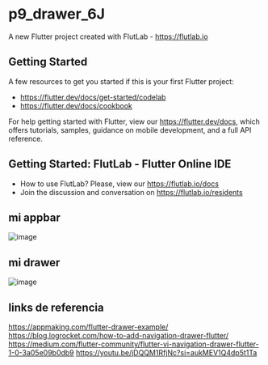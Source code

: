 # p9_drawer_6J

A new Flutter project created with FlutLab - https://flutlab.io

## Getting Started

A few resources to get you started if this is your first Flutter project:

- https://flutter.dev/docs/get-started/codelab
- https://flutter.dev/docs/cookbook

For help getting started with Flutter, view our
https://flutter.dev/docs, which offers tutorials,
samples, guidance on mobile development, and a full API reference.

## Getting Started: FlutLab - Flutter Online IDE

- How to use FlutLab? Please, view our https://flutlab.io/docs
- Join the discussion and conversation on https://flutlab.io/residents

## mi appbar 

![image](https://github.com/aecortega/act_9/assets/143548446/864df8e6-e1b5-476f-b2ab-4fd721b30425)

## mi drawer

![image](https://github.com/aecortega/act_9/assets/143548446/f008511f-2e0c-4275-a3b1-807d0683b662)

## links de referencia

https://appmaking.com/flutter-drawer-example/
https://blog.logrocket.com/how-to-add-navigation-drawer-flutter/
https://medium.com/flutter-community/flutter-vi-navigation-drawer-flutter-1-0-3a05e09b0db9
https://youtu.be/jDQQM1RfjNc?si=aukMEV1Q4dp5t1Ta
